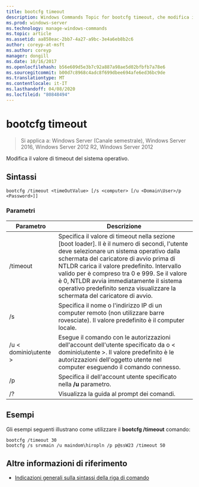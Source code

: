 ```yaml
---
title: bootcfg timeout
description: Windows Commands Topic for bootcfg timeout, che modifica il valore di timeout del sistema operativo.
ms.prod: windows-server
ms.technology: manage-windows-commands
ms.topic: article
ms.assetid: aa858eac-2bb7-4a27-a9bc-3e4a6eb8b2c6
author: coreyp-at-msft
ms.author: coreyp
manager: dongill
ms.date: 10/16/2017
ms.openlocfilehash: b56e609d5e3b7c92a887a98ae5d02bfbfb7a78e6
ms.sourcegitcommit: b00d7c8968c4adc8f699dbee694afe6ed36bc9de
ms.translationtype: MT
ms.contentlocale: it-IT
ms.lasthandoff: 04/08/2020
ms.locfileid: "80848494"
---
```

# <a name="bootcfg-timeout"></a>bootcfg timeout

>Si applica a: Windows Server (Canale semestrale), Windows Server 2016, Windows Server 2012 R2, Windows Server 2012

Modifica il valore di timeout del sistema operativo.

## <a name="syntax"></a>Sintassi

```
bootcfg /timeout <timeOutValue> [/s <computer> [/u <Domain\User>/p <Password>]]
```

### <a name="parameters"></a>Parametri


|        Parametro        |                                                                                                                                                                                  Descrizione                                                                                                                                                                                   |
|-------------------------|--------------------------------------------------------------------------------------------------------------------------------------------------------------------------------------------------------------------------------------------------------------------------------------------------------------------------------------------------------------------------------|
| <timeOutValue>/timeout | Specifica il valore di timeout nella sezione [boot loader]. Il <timeOutValue> è il numero di secondi, l'utente deve selezionare un sistema operativo dalla schermata del caricatore di avvio prima di NTLDR carica il valore predefinito. Intervallo valido per <timeOutValue> è compreso tra 0 e 999. Se il valore è 0, NTLDR avvia immediatamente il sistema operativo predefinito senza visualizzare la schermata del caricatore di avvio. |
|      /s <computer>      |                                                                                                                               Specifica il nome o l'indirizzo IP di un computer remoto (non utilizzare barre rovesciate). Il valore predefinito è il computer locale.                                                                                                                               |
|    /u < dominio\utente >     |                                                                                       Esegue il comando con le autorizzazioni dell'account dell'utente specificato da <User> o < dominio\utente >. Il valore predefinito è le autorizzazioni dell'oggetto utente nel computer eseguendo il comando connesso.                                                                                        |
|      /p <Password>      |                                                                                                                                            Specifica il <Password> dell'account utente specificato nella **/u** parametro.                                                                                                                                             |
|           /?            |                                                                                                                                                                      Visualizza la guida al prompt dei comandi.                                                                                                                                                                      |

## <a name="examples"></a><a name=BKMK_examples></a>Esempi
Gli esempi seguenti illustrano come utilizzare il **bootcfg /timeout** comando:
```
bootcfg /timeout 30
bootcfg /s srvmain /u maindom\hiropln /p p@ssW23 /timeout 50
```
## <a name="additional-references"></a>Altre informazioni di riferimento
- [Indicazioni generali sulla sintassi della riga di comando](command-line-syntax-key.md)
